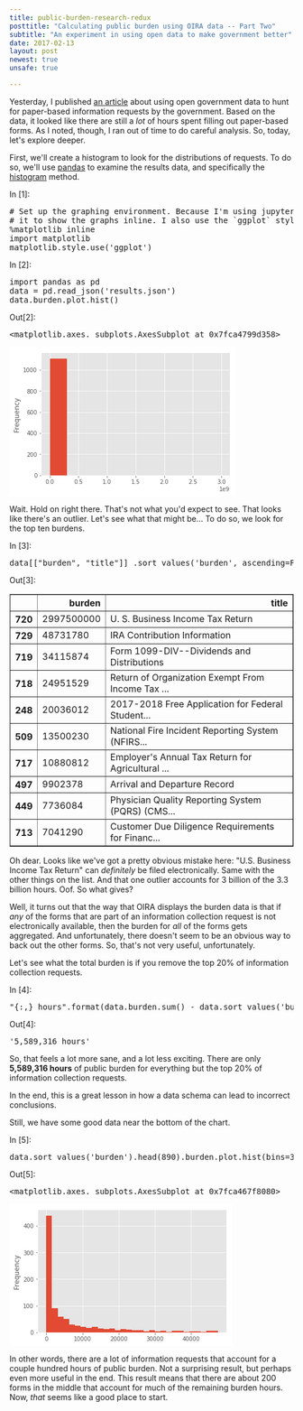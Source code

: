 ```yaml
---
title: public-burden-research-redux
posttitle: "Calculating public burden using OIRA data -- Part Two"
subtitle: "An experiment in using open data to make government better"
date: 2017-02-13
layout: post
newest: true
unsafe: true

---
```


<div class="cell border-box-sizing text_cell rendered">
<div class="prompt input_prompt">
</div>
<div class="inner_cell">
<div class="text_cell_render border-box-sizing rendered_html">
<p>Yesterday, I published <a href="https://esq.io/blog/posts/public-burden-research/">an article</a> about using open government data to hunt for paper-based information requests by the government. Based on the data, it looked like there are still a <em>lot</em> of hours spent filling out paper-based forms. As I noted, though, I ran out of time to do careful analysis. So, today, let's explore deeper.</p>
<p>First, we'll create a histogram to look for the distributions of requests. To do so, we'll use <a href="http://pandas.pydata.org/">pandas</a> to examine the results data, and specifically the <a href="http://pandas.pydata.org/pandas-docs/stable/visualization.html#histograms">histogram</a> method.</p>

</div>
</div>
</div>
<div class="cell border-box-sizing code_cell rendered">
<div class="input">
<div class="prompt input_prompt">In&nbsp;[1]:</div>
<div class="inner_cell">
    <div class="input_area">
<div class=" highlight hl-ipython3"><pre><span></span><span class="c1"># Set up the graphing environment. Because I&#39;m using jupyter notebooks, first I need to tell</span>
<span class="c1"># it to show the graphs inline. I also use the `ggplot` style, because it&#39;s less hideous. </span>
<span class="o">%</span><span class="k">matplotlib</span> inline
<span class="kn">import</span> <span class="nn">matplotlib</span>
<span class="n">matplotlib</span><span class="o">.</span><span class="n">style</span><span class="o">.</span><span class="n">use</span><span class="p">(</span><span class="s1">&#39;ggplot&#39;</span><span class="p">)</span>
</pre></div>

</div>
</div>
</div>

</div>
<div class="cell border-box-sizing code_cell rendered">
<div class="input">
<div class="prompt input_prompt">In&nbsp;[2]:</div>
<div class="inner_cell">
    <div class="input_area">
<div class=" highlight hl-ipython3"><pre><span></span><span class="kn">import</span> <span class="nn">pandas</span> <span class="k">as</span> <span class="nn">pd</span>
<span class="n">data</span> <span class="o">=</span> <span class="n">pd</span><span class="o">.</span><span class="n">read_json</span><span class="p">(</span><span class="s1">&#39;results.json&#39;</span><span class="p">)</span>
<span class="n">data</span><span class="o">.</span><span class="n">burden</span><span class="o">.</span><span class="n">plot</span><span class="o">.</span><span class="n">hist</span><span class="p">()</span>
</pre></div>

</div>
</div>
</div>

<div class="output_wrapper">
<div class="output">


<div class="output_area">
<div class="prompt output_prompt">Out[2]:</div>



<div class="output_text output_subarea output_execute_result">
<pre>&lt;matplotlib.axes._subplots.AxesSubplot at 0x7fca4799d358&gt;</pre>
</div>

</div>

<div class="output_area">
<div class="prompt"></div>



<div class="output_png output_subarea ">
<img src="data:image/png;base64,iVBORw0KGgoAAAANSUhEUgAAAZEAAAEJCAYAAABVFBp5AAAABHNCSVQICAgIfAhkiAAAAAlwSFlz
AAALEgAACxIB0t1+/AAAHBlJREFUeJzt3X9wFPX9x/HXkTPByyUhd0eoCaKGH63EWIEwpDqGCFfr
gFVKqa21qKXW1oyh0dGKOqMzTsVYjKEhARQwWn/Sik071No2jQErRRMTlIASFbRajCG5APkBDbnb
7x+MN96X0Fw2l9yPPB8zmXH39nbf7zvmXn4+e7drMQzDEAAAJowJdwEAgOhFiAAATCNEAACmESIA
ANMIEQCAaYQIAMA0QgQAYBohAgAwjRABAJhGiAAATLOGu4CRcPDgQdPPdblcamtrC2E14RErfUj0
EqlipZdY6UMaWi/p6elBbcdIBABgGiECADCNEAEAmEaIAABMI0QAAKYRIgAA0wgRAIBphAgAwDRC
BABg2qj4xfpQfP6di8Ny3LgNfwrLcQFgMBiJAABMI0QAAKYRIgAA0wgRAIBphAgAwDRCBABgGiEC
ADCNEAEAmEaIAABMI0QAAKYRIgAA0wgRAIBphAgAwDRCBABgGiECADBtRO4nsnbtWjU0NCglJUUl
JSWSpK6uLpWWlurQoUMaP368brvtNtntdhmGocrKSjU2NiohIUEFBQXKzMyUJNXW1uqll16SJC1e
vFj5+fkjUT4A4DRGZCSSn5+ve+65J2BdVVWVsrOzVVZWpuzsbFVVVUmSGhsb1dLSorKyMt18883a
uHGjpJOh8+KLL2rlypVauXKlXnzxRXV1dY1E+QCA0xiREJk+fbrsdnvAurq6Os2dO1eSNHfuXNXV
1UmS6uvrlZeXJ4vFomnTpqm7u1sdHR3atWuXLrzwQtntdtntdl144YXatWvXSJQPADiNsJ0TOXLk
iFJTUyVJ48aN05EjRyRJHo9HLpfLv53T6ZTH45HH45HT6fSvdzgc8ng8I1s0ACBARNxj3WKxyGKx
hGx/1dXVqq6uliQVFxcHhNJgfR6qogZpKDX3x2q1hnyf4UIvkSlWeomVPqSR6SVsIZKSkqKOjg6l
pqaqo6NDycnJkk6OMNra2vzbtbe3y+FwyOFwaO/evf71Ho9H06dP73ffbrdbbrfbv/zl/UWLUNfs
crmi8nXoD71EpljpJVb6kIbWS3p6elDbhW06KycnR9u2bZMkbdu2TbNnz/av3759uwzDUHNzs2w2
m1JTU3XRRRfp7bffVldXl7q6uvT222/roosuClf5AACN0Ehk9erV2rt3rzo7O/Xzn/9c11xzjRYt
WqTS0lLV1NT4v+IrSTNmzFBDQ4OWL1+u+Ph4FRQUSJLsdru++93v6u6775YkLVmy5JST9QCAkWUx
DMMIdxHD7eDBg6af6/3pVSGsJHhxG/4U0v0xRI9M9BJ5YqUPKcanswAA0Y8QAQCYRogAAEwjRAAA
phEiAADTCBEAgGmECADANEIEAGAaIQIAMI0QAQCYRogAAEwjRAAAphEiAADTCBEAgGmECADANEIE
AGAaIQIAMI0QAQCYRogAAEwjRAAAphEiAADTCBEAgGmECADANEIEAGAaIQIAMI0QAQCYRogAAEwj
RAAAphEiAADTrOEuYOvWraqpqZHFYtHZZ5+tgoICHT58WKtXr1ZnZ6cyMzNVWFgoq9WqEydOqLy8
XPv371dSUpKKioqUlpYW7hYAYNQK60jE4/HoL3/5i4qLi1VSUiKfz6cdO3bomWee0cKFC7VmzRol
JiaqpqZGklRTU6PExEStWbNGCxcu1LPPPhvO8gFg1Av7dJbP51Nvb6+8Xq96e3s1btw47dmzR7m5
uZKk/Px81dXVSZLq6+uVn58vScrNzVVTU5MMwwhX6QAw6oV1OsvhcOjb3/62brnlFsXHx+vrX/+6
MjMzZbPZFBcX59/G4/FIOjlycTqdkqS4uDjZbDZ1dnYqOTk5YL/V1dWqrq6WJBUXF8vlcpmu8XPT
zxyaodTcH6vVGvJ9hgu9RKZY6SVW+pBGppewhkhXV5fq6upUUVEhm82mRx99VLt27Rryft1ut9xu
t3+5ra1tyPscaaGu2eVyReXr0B96iUyx0kus9CENrZf09PSgtgvrdNbu3buVlpam5ORkWa1WzZkz
R/v27VNPT4+8Xq+kk6MPh8Mh6eSopL29XZLk9XrV09OjpKSksNUPAKNdWEPE5XLp/fff13//+18Z
hqHdu3dr4sSJysrK0s6dOyVJtbW1ysnJkSTNmjVLtbW1kqSdO3cqKytLFoslXOUDwKgX1umsqVOn
Kjc3V3fddZfi4uJ07rnnyu12a+bMmVq9erVeeOEFnXfeeZo3b54kad68eSovL1dhYaHsdruKiorC
WT4AjHoWYxR8vengwYOmn+v96VUhrCR4cRv+FNL9Mc8bmegl8sRKH9IoOCcCAIhuhAgAwDRCBABg
GiECADCNEAEAmEaIAABMI0QAAKYFHSIvv/yyjh49Opy1AACiTNC/WG9qatLzzz+vrKws5eXlafbs
2TrjjDOGszYAQIQLOkR++ctfqrOzU6+//rr+/Oc/a8OGDZozZ47y8vI0ffr04awRABChBnXtrKSk
JF1xxRW64oor9PHHH6u8vFyvvvqqXC6X5s+frwULFmjs2LHDVSsAIMIM+gKMu3fv1muvvaa6ujpN
njxZt956q1wul15++WWtXLlSDzzwwHDUCQCIQEGHyG9/+1vt2LFDNptNeXl5Kikp8d/nQzp5Rd4f
//jHw1IkACAyBR0iJ06c0B133KEpU6b0vyOrVcXFxSErDAAQ+YIOke985zuKj48PWNfV1aXe3l7/
iCQjIyO01QEAIlrQvxNZtWqVPB5PwDqPx6NHHnkk5EUBAKJD0CFy8OBBTZo0KWDdpEmT9J///Cfk
RQEAokPQIZKcnKyWlpaAdS0tLUpKSgp5UQCA6BD0OZHLLrtMJSUl+sEPfqAJEyaopaVFmzdv9t//
HAAw+gQdIosWLZLVatXTTz+t9vZ2OZ1OzZs3T1deeeVw1gcAiGBBh8iYMWN01VVX6aqrrhrOegAA
UWRQv1g/ePCgPvroIx0/fjxgPVNaADA6BR0iL730krZs2aJzzjlHCQkJAY8RIgAwOgUdIl9cG+uc
c84ZznoAAFEk6K/4xsfH84t0AECAoEPk+9//vp544gl1dHTI5/MF/AEARqegp7PWrl0rSfrHP/5x
ymObN28OXUUAgKgRdIiUl5cPZx0AgCgUdIiMHz9ekuTz+XTkyBGlpqaGpIDu7m6tX79en3zyiSwW
i2655Ralp6ertLRUhw4d0vjx43XbbbfJbrfLMAxVVlaqsbFRCQkJKigoUGZmZkjqAAAMXtDnRLq7
u/Wb3/xG1113nZYvXy5Jqq+v1wsvvDCkAiorK3XRRRdp9erVWrVqlTIyMlRVVaXs7GyVlZUpOztb
VVVVkqTGxka1tLSorKxMN998szZu3DikYwMAhiboENmwYYNsNpvWrl0rq/XkAGbatGnasWOH6YP3
9PTo3Xff9f/OxGq1KjExUXV1dZo7d64kae7cuaqrq5N0MrTy8vJksVg0bdo0dXd3q6Ojw/TxAQBD
E/R01u7du/XYY4/5A0Q6eWXfI0eOmD54a2urkpOTtXbtWn388cfKzMzUjTfeGDBdNm7cOP8xPB6P
XC6X//lOp1MejydkU2sAgMEJOkRsNps6OzsDPrDb2tqG9AHu9Xp14MABLVu2TFOnTlVlZaV/6uoL
FotFFotlUPutrq5WdXW1JKm4uDggeAbrc9PPHJqh1Nwfq9Ua8n2GC71EpljpJVb6kEaml6BDZP78
+f5LwRuGoebmZj3//PP65je/afrgTqdTTqdTU6dOlSTl5uaqqqpKKSkp6ujoUGpqqjo6OpScnCxJ
cjgcamtr8z+/vb3df2veL3O73XK73f7lLz8nWoS6ZpfLFZWvQ3/oJTLFSi+x0oc0tF7S09OD2i7o
cyJXX321Lr74Ym3atEler1fr1q1TTk6OFixYYKpA6eRUldPp1MGDByWdnDKbOHGicnJytG3bNknS
tm3bNHv2bElSTk6Otm/f7g8xm83GVBYAhFHQIxGLxaIFCxYMKTT6s2zZMpWVlamvr09paWkqKCiQ
YRgqLS1VTU2N/yu+kjRjxgw1NDRo+fLlio+PV0FBQUhrAQAMTtAh0tTUdNrHLrjgAtMFnHvuuSou
Lj5l/X333XfKOovFoptuusn0sQAAoRV0iKxbty5g+ejRo+rr65PT6eTX7AAwSgUdIhUVFQHLPp9P
W7Zs0ZlnnhnyogAA0SHoE+unPHHMGC1evFh//OMfQ1kPACCKmA4RSXrnnXc0ZsyQdgEAiGJBT2fd
csstAcu9vb3q7e3lRDcAjGJBh0hhYWHAckJCgs466yzZbLaQFwUAiA5Bh8j06dOHsw4AQBQKOkTW
rFkT1DWsbr311iEVBACIHkGfFf/iEu0+n08Oh0M+n091dXWy2WyaMGGC/w8AMHoEPRL57LPPtGLF
Cp1//vn+de+99562bNmiZcuWDUtxAIDIFvRIpLm52X+13S9MmTJFzc3NIS8KABAdgg6R8847T88/
/7x6e3slnfyK7wsvvKBzzz13uGoDAES4oKezCgoKVFZWphtuuEF2u11dXV2aPHmy/37rAIDRJ+gQ
SUtL069+9Su1tbX5bxgVK3f/AgCYM6hrlnR2dmrv3r3au3evXC6XPB6P2tvbh6s2AECECzpE9u7d
q6KiIr322mvasmWLJKmlpUUbNmwYtuIAAJEt6BB58sknVVRUpHvvvVdxcXGSTn4768MPPxy24gAA
kS3oEDl06JCys7MD1lmtVnm93pAXBQCIDkGHyMSJE7Vr166Adbt379akSZNCXhQAIDoE/e2spUuX
6uGHH9aMGTPU29urxx9/XG+99ZbuvPPO4awPABDBgg6RadOmadWqVXrttdc0duxYuVwurVy5Uk6n
czjrAwBEsKBCxOfz6YEHHtC9996rq6++erhrAgBEiaDOiYwZM0atra0yDGO46wEARJGgT6wvWbJE
GzZs0KFDh+Tz+QL+AACjU9DnRB577DFJ0vbt2095bPPmzaGrCAAQNQYMkcOHD2vcuHEqLy8fiXoA
AFFkwOmsX/ziF5Kk8ePHa/z48Xrqqaf8//3FHwBgdBowRP7/yfQ9e/YMWzEAgOgy4HSWxWIZ9iJ8
Pp9WrFghh8OhFStWqLW1VatXr1ZnZ6cyMzNVWFgoq9WqEydOqLy8XPv371dSUpKKioqUlpY27PUB
APo34EjE6/WqqanJ/+fz+QKWm5qahlzEyy+/rIyMDP/yM888o4ULF2rNmjVKTExUTU2NJKmmpkaJ
iYlas2aNFi5cqGeffXbIxwYAmDfgSCQlJUXr1q3zL9vt9oBli8UypJPu7e3tamho0OLFi7V161YZ
hqE9e/b4z8Xk5+fr97//vS6//HLV19fre9/7niQpNzdXTzzxhAzDGJHREgDgVAOGSEVFxbAW8OST
T+pHP/qRjh07Junkja9sNpv/cvMOh0Mej0eS5PF4/JdZiYuLk81mU2dnp5KTk4e1RgBA/4L+nchw
eOutt5SSkqLMzMyQnrCvrq5WdXW1JKm4uHhIt/H9PFRFDVKobz1stVpj5nbG9BKZYqWXWOlDGple
whoi+/btU319vRobG9Xb26tjx47pySefVE9Pj7xer+Li4uTxeORwOCSdHJW0t7fL6XTK6/Wqp6dH
SUlJp+zX7XbL7Xb7l9va2kasp1AJdc0ulysqX4f+0EtkipVeYqUPaWi9pKenB7XdoO6xHmo//OEP
tX79elVUVKioqEgXXHCBli9frqysLO3cuVOSVFtbq5ycHEnSrFmzVFtbK0nauXOnsrKyOB8CAGEU
1hA5neuuu05bt25VYWGhurq6NG/ePEnSvHnz1NXVpcLCQm3dulXXXXddmCsFgNEtrNNZX5aVlaWs
rCxJ0oQJE/TQQw+dsk18fLxuv/32kS4NAHAaETkSAQBEB0IEAGAaIQIAMI0QAQCYRogAAEwjRAAA
phEiAADTCBEAgGmECADANEIEAGAaIQIAMI0QAQCYRogAAEwjRAAAphEiAADTCBEAgGmECADANEIE
AGAaIQIAMI0QAQCYRogAAEwjRAAAphEiAADTCBEAgGmECADANEIEAGAaIQIAMI0QAQCYRogAAEyz
hvPgbW1tqqio0OHDh2WxWOR2u7VgwQJ1dXWptLRUhw4d0vjx43XbbbfJbrfLMAxVVlaqsbFRCQkJ
KigoUGZmZjhbAIBRLawjkbi4OC1dulSlpaV68MEH9de//lWffvqpqqqqlJ2drbKyMmVnZ6uqqkqS
1NjYqJaWFpWVlenmm2/Wxo0bw1k+AIx6YQ2R1NRU/0jizDPPVEZGhjwej+rq6jR37lxJ0ty5c1VX
VydJqq+vV15eniwWi6ZNm6bu7m51dHSErX4AGO3COp31Za2trTpw4ICmTJmiI0eOKDU1VZI0btw4
HTlyRJLk8Xjkcrn8z3E6nfJ4PP5tv1BdXa3q6mpJUnFxccBzButz088cmqHU3B+r1RryfYYLvUSm
WOklVvqQRqaXiAiR48ePq6SkRDfeeKNsNlvAYxaLRRaLZVD7c7vdcrvd/uW2traQ1DmSQl2zy+WK
ytehP/QSmWKll1jpQxpaL+np6UFtF/ZvZ/X19amkpESXXnqp5syZI0lKSUnxT1N1dHQoOTlZkuRw
OAJekPb2djkcjpEvGgAgKcwhYhiG1q9fr4yMDF155ZX+9Tk5Odq2bZskadu2bZo9e7Z//fbt22UY
hpqbm2Wz2U6ZygIAjJywTmft27dP27dv16RJk3TnnXdKkq699lotWrRIpaWlqqmp8X/FV5JmzJih
hoYGLV++XPHx8SooKAhn+QAw6oU1RL72ta/pd7/7Xb+P3Xfffaess1gsuummm4a7LABAkMJ+TgQA
EL0IEQCAaYQIAMA0QgQAYBohAgAwjRABAJhGiAAATCNEAACmESIAANMIEQCAaYQIAMA0QgQAYBoh
AgAwjRABAJhGiAAATCNEAACmESIAANMIEQCAaYQIAMA0QgQAYBohAgAwjRABAJhGiAAATCNEAACm
ESIAANMIEQCAaYQIAMA0QgQAYJo13AWYsWvXLlVWVsrn82n+/PlatGhRuEsCgFEp6kYiPp9PmzZt
0j333KPS0lK9/vrr+vTTT8NdFgCMSlEXIh988IG+8pWvaMKECbJarbr44otVV1cX7rIAYFSKuhDx
eDxyOp3+ZafTKY/HE8aKAGD0ispzIgOprq5WdXW1JKm4uFjp6enmd/bn+hBVFX5Deh0iDL1Epljp
JVb6kIa/l6gbiTgcDrW3t/uX29vb5XA4ArZxu90qLi5WcXHxkI+3YsWKIe8jEsRKHxK9RKpY6SVW
+pBGppeoC5HJkyfrs88+U2trq/r6+rRjxw7l5OSEuywAGJWibjorLi5Oy5Yt04MPPiifz6fLLrtM
Z599drjLAoBRKepCRJJmzpypmTNnjsix3G73iBxnuMVKHxK9RKpY6SVW+pBGpheLYRjGsB8FABCT
ou6cCAAgckTldFaoDXQZlRMnTqi8vFz79+9XUlKSioqKlJaWFqZq/7eBeqmtrdXTTz/t/0bbFVdc
ofnz54ej1P9p7dq1amhoUEpKikpKSk553DAMVVZWqrGxUQkJCSooKFBmZmYYKh3YQL3s2bNHv/71
r/3/pubMmaMlS5aMdJkDamtrU0VFhQ4fPiyLxSK3260FCxYEbBMt70swvUTL+9Lb26v7779ffX19
8nq9ys3N1TXXXBOwzbB+hhmjnNfrNW699VajpaXFOHHihHHHHXcYn3zyScA2r7zyivHYY48ZhmEY
//znP41HH300HKUOKJheXn31VWPjxo1hqjB4e/bsMT788EPj9ttv7/fxt956y3jwwQcNn89n7Nu3
z7j77rtHuMLgDdRLU1OT8dBDD41wVYPn8XiMDz/80DAMw+jp6TGWL19+yr+vaHlfguklWt4Xn89n
HDt2zDAMwzhx4oRx9913G/v27QvYZjg/w0b9dFYwl1Gpr69Xfn6+JCk3N1dNTU0yIvBUUixdEmb6
9Omy2+2nfby+vl55eXmyWCyaNm2auru71dHRMYIVBm+gXqJFamqqf1Rx5plnKiMj45SrRUTL+xJM
L9HCYrFo7NixkiSv1yuv1yuLxRKwzXB+ho366az+LqPy/vvvn3abuLg42Ww2dXZ2Kjk5eURrHUgw
vUjSG2+8oXfffVdnnXWWbrjhBrlcrpEsMyQ8Hk9A3V9c/iY1NTWMVZnX3NysO++8U6mpqVq6dGnE
f229tbVVBw4c0JQpUwLWR+P7crpepOh5X3w+n+666y61tLToW9/6lqZOnRrw+HB+ho36EBltZs2a
pUsuuURnnHGG/v73v6uiokL3339/uMsa1c477zytXbtWY8eOVUNDg1atWqWysrJwl3Vax48fV0lJ
iW688UbZbLZwlzMk/6uXaHpfxowZo1WrVqm7u1uPPPKI/v3vf2vSpEkjc+wROUoEC+YyKl/exuv1
qqenR0lJSSNaZzCC6SUpKUlnnHGGJGn+/Pnav3//iNYYKg6HQ21tbf7l/nqNFjabzT8dMXPmTHm9
Xh09ejTMVfWvr69PJSUluvTSSzVnzpxTHo+m92WgXqLpfflCYmKisrKytGvXroD1w/kZNupDJJjL
qMyaNUu1tbWSpJ07dyorK+uUOcdIEEwvX56frq+v18SJE0e6zJDIycnR9u3bZRiGmpubZbPZInrK
5H85fPiwf376gw8+kM/ni8j/STEMQ+vXr1dGRoauvPLKfreJlvclmF6i5X05evSouru7JZ38ptY7
77yjjIyMgG2G8zOMHxtKamho0FNPPeW/jMrixYu1efNmTZ48WTk5Oert7VV5ebkOHDggu92uoqIi
TZgwIdxl92ugXp577jnV19crLi5OdrtdN9100yn/4CLB6tWrtXfvXnV2diolJUXXXHON+vr6JEmX
X365DMPQpk2b9Pbbbys+Pl4FBQWaPHlymKvu30C9vPLKK/rb3/6muLg4xcfH6/rrr9dXv/rVMFd9
qvfee0/33XefJk2a5P8Auvbaa/0jj2h6X4LpJVrel48//lgVFRXy+XwyDEPf+MY3tGTJkhH7DCNE
AACmjfrpLACAeYQIAMA0QgQAYBohAgAwjR8bAkAMGeiCn1926NAhrVu3TkePHpXdbldhYWHAVS+C
wUgEAGJIfn6+7rnnnqC2ffrpp5WXl6dHHnlES5Ys0XPPPTfo4zESAYAYMn36dLW2tgasa2lp0aZN
m3T06FElJCToZz/7mTIyMvTpp5/q+uuvlyRlZWVp1apVgz4eIxEAiHGPP/64li1bpocfflhLly7V
xo0bJUnnnHOO3nzzTUnSm2++qWPHjqmzs3NQ+2YkAgAx7Pjx49q3b58effRR/7ovrpiwdOlSPfHE
E6qtrdX5558vh8OhMWMGN7YgRAAghvl8PiUmJvY7VeVwOHTHHXdIOhk2b7zxhhITEwe1f6azACCG
2Ww2paWl6V//+pekkxef/OijjySdvHijz+eTJP3hD3/QZZddNuj9c+0sAIgh/V3w84ILLtCGDRt0
+PBh9fX16ZJLLtGSJUu0c+dOPffcc7JYLDr//PP1k5/8xH+riGARIgAA05jOAgCYRogAAEwjRAAA
phEiAADTCBEAgGmECADANEIEAGAaIQIAMO3/ALOzZIa1SfHyAAAAAElFTkSuQmCC
"
>
</div>

</div>

</div>
</div>

</div>
<div class="cell border-box-sizing text_cell rendered">
<div class="prompt input_prompt">
</div>
<div class="inner_cell">
<div class="text_cell_render border-box-sizing rendered_html">
<p>Wait. Hold on right there. That's not what you'd expect to see. That looks like there's an outlier. Let's see what that might be... To do so, we look for the top ten burdens.</p>

</div>
</div>
</div>
<div class="cell border-box-sizing code_cell rendered">
<div class="input">
<div class="prompt input_prompt">In&nbsp;[3]:</div>
<div class="inner_cell">
    <div class="input_area">
<div class=" highlight hl-ipython3"><pre><span></span><span class="n">data</span><span class="p">[[</span><span class="s2">&quot;burden&quot;</span><span class="p">,</span> <span class="s2">&quot;title&quot;</span><span class="p">]]</span> <span class="o">.</span><span class="n">sort_values</span><span class="p">(</span><span class="s1">&#39;burden&#39;</span><span class="p">,</span> <span class="n">ascending</span><span class="o">=</span><span class="kc">False</span><span class="p">)</span><span class="o">.</span><span class="n">head</span><span class="p">(</span><span class="mi">10</span><span class="p">)</span>
</pre></div>

</div>
</div>
</div>

<div class="output_wrapper">
<div class="output">


<div class="output_area">
<div class="prompt output_prompt">Out[3]:</div>


<div class="output_html rendered_html output_subarea output_execute_result">
<div>
<table border="1" class="dataframe">
  <thead>
    <tr style="text-align: right;">
      <th></th>
      <th>burden</th>
      <th>title</th>
    </tr>
  </thead>
  <tbody>
    <tr>
      <th>720</th>
      <td>2997500000</td>
      <td>U. S. Business Income Tax Return</td>
    </tr>
    <tr>
      <th>729</th>
      <td>48731780</td>
      <td>IRA Contribution Information</td>
    </tr>
    <tr>
      <th>719</th>
      <td>34115874</td>
      <td>Form 1099-DIV--Dividends and Distributions</td>
    </tr>
    <tr>
      <th>718</th>
      <td>24951529</td>
      <td>Return of Organization Exempt From Income Tax ...</td>
    </tr>
    <tr>
      <th>248</th>
      <td>20036012</td>
      <td>2017-2018 Free Application for Federal Student...</td>
    </tr>
    <tr>
      <th>509</th>
      <td>13500230</td>
      <td>National Fire Incident Reporting System (NFIRS...</td>
    </tr>
    <tr>
      <th>717</th>
      <td>10880812</td>
      <td>Employer's Annual Tax Return for Agricultural ...</td>
    </tr>
    <tr>
      <th>497</th>
      <td>9902378</td>
      <td>Arrival and Departure Record</td>
    </tr>
    <tr>
      <th>449</th>
      <td>7736084</td>
      <td>Physician Quality Reporting System (PQRS) (CMS...</td>
    </tr>
    <tr>
      <th>713</th>
      <td>7041290</td>
      <td>Customer Due Diligence Requirements for Financ...</td>
    </tr>
  </tbody>
</table>
</div>
</div>

</div>

</div>
</div>

</div>
<div class="cell border-box-sizing text_cell rendered">
<div class="prompt input_prompt">
</div>
<div class="inner_cell">
<div class="text_cell_render border-box-sizing rendered_html">
<p>Oh dear. Looks like we've got a pretty obvious mistake here: "U.S. Business Income Tax Return" can <em>definitely</em> be filed electronically. Same with the other things on the list. And that one outlier accounts for 3 billion of the 3.3 billion hours. Oof. So what gives?</p>
<p>Well, it turns out that the way that OIRA displays the burden data is that if <em>any</em> of the forms that are part of an information collection request is not electronically available, then the burden for <em>all</em> of the forms gets aggregated. And unfortunately, there doesn't seem to be an obvious way to back out the other forms. So, that's not very useful, unfortunately.</p>
<p>Let's see what the total burden is if you remove the top 20% of information collection requests.</p>

</div>
</div>
</div>
<div class="cell border-box-sizing code_cell rendered">
<div class="input">
<div class="prompt input_prompt">In&nbsp;[4]:</div>
<div class="inner_cell">
    <div class="input_area">
<div class=" highlight hl-ipython3"><pre><span></span><span class="s2">&quot;</span><span class="si">{:,}</span><span class="s2"> hours&quot;</span><span class="o">.</span><span class="n">format</span><span class="p">(</span><span class="n">data</span><span class="o">.</span><span class="n">burden</span><span class="o">.</span><span class="n">sum</span><span class="p">()</span> <span class="o">-</span> <span class="n">data</span><span class="o">.</span><span class="n">sort_values</span><span class="p">(</span><span class="s1">&#39;burden&#39;</span><span class="p">,</span> <span class="n">ascending</span><span class="o">=</span><span class="kc">False</span><span class="p">)</span><span class="o">.</span><span class="n">head</span><span class="p">(</span><span class="mi">220</span><span class="p">)</span><span class="o">.</span><span class="n">burden</span><span class="o">.</span><span class="n">sum</span><span class="p">())</span>
</pre></div>

</div>
</div>
</div>

<div class="output_wrapper">
<div class="output">


<div class="output_area">
<div class="prompt output_prompt">Out[4]:</div>



<div class="output_text output_subarea output_execute_result">
<pre>&#39;5,589,316 hours&#39;</pre>
</div>

</div>

</div>
</div>

</div>
<div class="cell border-box-sizing text_cell rendered">
<div class="prompt input_prompt">
</div>
<div class="inner_cell">
<div class="text_cell_render border-box-sizing rendered_html">
<p>So, that feels a lot more sane, and a lot less exciting. There are only <strong>5,589,316 hours</strong> of public burden for everything but the top 20% of information collection requests.</p>
<p>In the end, this is a great lesson in how a data schema can lead to incorrect conclusions.</p>
<p>Still, we have some good data near the bottom of the chart.</p>

</div>
</div>
</div>
<div class="cell border-box-sizing code_cell rendered">
<div class="input">
<div class="prompt input_prompt">In&nbsp;[5]:</div>
<div class="inner_cell">
    <div class="input_area">
<div class=" highlight hl-ipython3"><pre><span></span><span class="n">data</span><span class="o">.</span><span class="n">sort_values</span><span class="p">(</span><span class="s1">&#39;burden&#39;</span><span class="p">)</span><span class="o">.</span><span class="n">head</span><span class="p">(</span><span class="mi">890</span><span class="p">)</span><span class="o">.</span><span class="n">burden</span><span class="o">.</span><span class="n">plot</span><span class="o">.</span><span class="n">hist</span><span class="p">(</span><span class="n">bins</span><span class="o">=</span><span class="mi">30</span><span class="p">)</span>
</pre></div>

</div>
</div>
</div>

<div class="output_wrapper">
<div class="output">


<div class="output_area">
<div class="prompt output_prompt">Out[5]:</div>



<div class="output_text output_subarea output_execute_result">
<pre>&lt;matplotlib.axes._subplots.AxesSubplot at 0x7fca467f8080&gt;</pre>
</div>

</div>

<div class="output_area">
<div class="prompt"></div>



<div class="output_png output_subarea ">
<img src="data:image/png;base64,iVBORw0KGgoAAAANSUhEUgAAAYsAAAD8CAYAAACGsIhGAAAABHNCSVQICAgIfAhkiAAAAAlwSFlz
AAALEgAACxIB0t1+/AAAGSxJREFUeJzt3X9sVfX9x/HXbQvIbUvp7QUcdTjKj2yUGpASq5mlQpcZ
MIrGMH9mQpzZOsrqolvdFk3McN2wawMtPwYMnBp1CT82nZlJVwEdadLS8qMl0gnMsNVS2lvrbYu5
5d7P9w/m/VpRPqe1vb3tfT4SEs7pOee+30fLK5/P+XFdxhgjAACuIm6kCwAARD/CAgBgRVgAAKwI
CwCAFWEBALAiLAAAVoQFAMCKsAAAWBEWAAArwgIAYJUw0gUMpZaWlkHt5/V61d7ePsTVjC6xfg7o
n/5jtf/p06c72o6RBQDAirAAAFgRFgAAK8ICAGBFWAAArAgLAIAVYQEAsCIsAABWhAUAwGpMPcE9
WOfvvsXRdvHb/zrMlQBAdGJkAQCwIiwAAFaEBQDAirAAAFgRFgAAK8ICAGBFWAAArAgLAIAVYQEA
sCIsAABWhAUAwIqwAABYERYAAKuIvnU2FAqpuLhYHo9HxcXFamtrU3l5ufx+vzIyMlRYWKiEhAT1
9fWpoqJCZ86cUXJysoqKijR16tRIlgoA+IyIjizefPNNpaenh5dfeuklrVixQps2bVJiYqKqq6sl
SdXV1UpMTNSmTZu0YsUKvfzyy5EsEwDwORELi46ODtXX12vZsmWSJGOMmpqalJOTI0nKy8tTbW2t
JKmurk55eXmSpJycHDU2NsoYE6lSAQCfE7Gw2L17tx566CG5XC5Jkt/vl9vtVnx8vCTJ4/HI5/NJ
knw+n9LS0iRJ8fHxcrvd8vv9kSoVAPA5EblmceTIEaWkpCgjI0NNTU1DdtyqqipVVVVJkkpKSuT1
egd1nPMOtxvs8UeDhISEMd2fDf3Tfyz370REwuLUqVOqq6tTQ0ODAoGALl68qN27d6u3t1fBYFDx
8fHy+XzyeDySLo8yOjo6lJaWpmAwqN7eXiUnJ19x3Pz8fOXn54eX29vbh7WP4T7+SPJ6vWO6Pxv6
p/9Y7X/69OmOtovINNQDDzygrVu3qrKyUkVFRZo/f77WrVunzMxM1dTUSJIOHDig7OxsSdKiRYt0
4MABSVJNTY0yMzPD01cAgMgb0ecsHnzwQb3xxhsqLCxUd3e3li5dKklaunSpuru7VVhYqDfeeEMP
PvjgSJYJADHPZcbQbUYtLS2D2i/4gzsdbRe//a+DOv5oEMvDcIn+6T92+4+qaSgAwOhGWAAArAgL
AIAVYQEAsCIsAABWhAUAwIqwAABYERYAACvCAgBgRVgAAKwICwCAFWEBALAiLAAAVoQFAMCKsAAA
WBEWAAArwgIAYEVYAACsCAsAgBVhAQCwIiwAAFaEBQDAirAAAFgRFgAAK8ICAGBFWAAArAgLAIAV
YQEAsCIsAABWhAUAwIqwAABYERYAACvCAgBgRVgAAKwICwCAFWEBALAiLAAAVoQFAMCKsAAAWCVE
4kMCgYCeeeYZXbp0ScFgUDk5OVq1apXa2tpUXl4uv9+vjIwMFRYWKiEhQX19faqoqNCZM2eUnJys
oqIiTZ06NRKlAgC+QERGFuPGjdMzzzyjDRs26He/+52OHj2q5uZmvfTSS1qxYoU2bdqkxMREVVdX
S5Kqq6uVmJioTZs2acWKFXr55ZcjUSYA4EtEJCxcLpeuueYaSVIwGFQwGJTL5VJTU5NycnIkSXl5
eaqtrZUk1dXVKS8vT5KUk5OjxsZGGWMiUSoA4AtEZBpKkkKhkH7+85+rtbVV3/3udzVt2jS53W7F
x8dLkjwej3w+nyTJ5/MpLS1NkhQfHy+32y2/369Jkyb1O2ZVVZWqqqokSSUlJfJ6vYOq7bzD7QZ7
/NEgISFhTPdnQ//0H8v9OxGxsIiLi9OGDRvU09Oj559/Xi0tLV/5mPn5+crPzw8vt7e3f+VjXs1w
H38keb3eMd2fDf3Tf6z2P336dEfbRfxuqMTERGVmZqq5uVm9vb0KBoOSLo8mPB6PpMujjI6ODkmX
p616e3uVnJwc6VIBAP8TkbD4+OOP1dPTI+nynVHHjx9Xenq6MjMzVVNTI0k6cOCAsrOzJUmLFi3S
gQMHJEk1NTXKzMyUy+WKRKkAgC8QkWmozs5OVVZWKhQKyRijm2++WYsWLdJ1112n8vJyvfrqq5o5
c6aWLl0qSVq6dKkqKipUWFiopKQkFRUVRaJMAMCXcBmHtxm9+eab+va3v33FReZoMtjrIMEf3Olo
u/jtfx3U8UeDWJ6zleif/mO3f6fXLByPLBobG/XKK68oMzNTubm5Wrx4scaNGzfoAgEAo4fjsPjZ
z34mv9+vf/7zn/rb3/6m7du366abblJubq7mzZs3nDUCAEbYgK5ZJCcn6/bbb9ftt9+uDz74QBUV
FXr77bfl9Xq1bNkyLV++PPzwHQBg7BjwBe4TJ07onXfeUW1trWbNmqW1a9fK6/XqzTff1HPPPadn
n312OOoEAIwgx2Hxpz/9SYcPH5bb7VZubq5KS0vDz0VI0pw5c7R69ephKRIAMLIch0VfX5+eeOIJ
zZ49+4sPlJCgkpKSISsMABA9HIfF3XffrfHjx/db193drUAgEB5hpKenD211AICo4PgJ7g0bNoRf
9Pcpn8+n559/fsiLAgBEF8dh0dLSohkzZvRbN2PGDP33v/8d8qIAANHFcVhMmjRJra2t/da1trby
gj8AiAGOr1ncdtttKi0t1X333adp06aptbVVr732Wvh9TgCAsctxWKxcuVIJCQl68cUX1dHRobS0
NC1dulR33HHHcNYHAIgCjsMiLi5Od955p+6809lL9wAAY8eAnuBuaWnRv//9b33yySf91jMVBQBj
m+Ow2Lt3r/bs2aPrr79eEyZM6PczwgIAxjbHYfHpu5+uv/764awHABCFHN86O378eJ7QBoAY5Tgs
vve97+mPf/yjOjs7FQqF+v0BAIxtjqehNm/eLEn6xz/+ccXPXnvttaGrCAAQdRyHRUVFxXDWAQCI
Yo7DYsqUKZKkUCikrq4upaamDltRAIDo4jgsenp6tGPHDtXU1ISf5K6rq9P777+v++67bzhrBACM
MMcXuLdv3y63263NmzcrIeFyxsydO1eHDx8etuIAANHB8cjixIkT2rZtWzgopMtvou3q6hqWwgAA
0cPxyMLtdsvv9/db197ezrULAIgBjsNi2bJlKi0tVWNjo4wxam5uVmVlpb7zne8MZ30AgCjgeBrq
rrvu0vjx47Vz504Fg0Ft2bJF+fn5Wr58+XDWBwCIAo7DwuVyafny5YQDAMQgx2HR2Nj4pT+bP3/+
kBQDAIhOjsNiy5Yt/ZY//vhjXbp0SWlpaTzdDQBjnOOwqKys7LccCoW0Z88eTZw4cciLAgBEF8d3
Q12xY1yc7rnnHv3lL38ZynoAAFFo0GEhScePH1dc3Fc6BABgFHA8DfWjH/2o33IgEFAgENCjjz46
5EUBAKKL47AoLCzstzxhwgR97Wtfk9vtHvKiAADRxXFYzJs3bzjrAABEMcdhsWnTJrlcLut2a9eu
/UoFAQCij+Or04mJiaqtrVUoFJLH41EoFFJtba3cbremTZsW/gMAGHscjyw+/PBDFRcX61vf+lZ4
3Xvvvac9e/ZozZo1V923vb1dlZWV+uijj+RyucLvlOru7lZZWZkuXLigKVOm6PHHH1dSUpKMMdq1
a5caGho0YcIEFRQUKCMjY/BdAgC+Escji+bmZs2ZM6ffutmzZ6u5udm6b3x8vB5++GGVlZVp/fr1
euutt/Sf//xH+/fvV1ZWljZu3KisrCzt379fktTQ0KDW1lZt3LhRjz32mHbs2DHAtgAAQ8lxWMyc
OVOvvPKKAoGApMu3zr766qv6xje+Yd03NTU1PDKYOHGi0tPT5fP5VFtbqyVLlkiSlixZotraWklS
XV2dcnNz5XK5NHfuXPX09Kizs3OgvQEAhojjaaiCggJt3LhR3//+95WUlKTu7m7NmjVL69atG9AH
trW16ezZs5o9e7a6urrCX540efLk8Lfu+Xw+eb3e8D5paWny+XxXfNFSVVWVqqqqJEklJSX99hmI
8w63G+zxR4OEhIQx3Z8N/dN/LPfvhOOwmDp1qn7961+rvb1dnZ2dSk1NHfDJ/eSTT1RaWqpHHnnk
iuczXC6Xo7utPis/P1/5+fnh5fb29gHtP1DDffyR5PV6x3R/NvRP/7Ha//Tp0x1tN6B3dfj9fp08
eVInT56U1+uVz+dTR0eHo30vXbqk0tJS3XrrrbrpppskSSkpKeHppc7OTk2aNEmS5PF4+v2H6+jo
kMfjGUipAIAh5DgsTp48qaKiIr3zzjvas2ePJKm1tVXbt2+37muM0datW5Wenq477rgjvD47O1sH
Dx6UJB08eFCLFy8Orz906FD461vdbjff9Q0AI8jxNNTu3btVVFSkrKwsrV69WtLlu6FOnz5t3ffU
qVM6dOiQZsyYoSeffFKSdP/992vlypUqKytTdXV1+NZZSVq4cKHq6+u1bt06jR8/XgUFBYPpDQAw
RByHxYULF5SVldV/54QEBYNB677f/OY39ec///kLf/b0009fsc7lcvGCQgCIIo6noa677jodPXq0
37oTJ05oxowZQ14UACC6OB5ZPPzww/rtb3+rhQsXKhAI6A9/+IOOHDkSnlYCAIxdjsNi7ty52rBh
g9555x1dc8018nq9eu6555SWljac9QEAooCjsAiFQnr22Wf1y1/+Unfddddw1wQAiDKOrlnExcWp
ra1NxpjhrgcAEIUcX+C+9957tX37dl24cEGhUKjfHwDA2Ob4msW2bdskSYcOHbriZ6+99trQVQQA
iDrWsPjoo480efJkVVRURKIeAEAUsk5D/eQnP5EkTZkyRVOmTNELL7wQ/vunfwAAY5s1LD5/Ubup
qWnYigEARCdrWAz0teEAgLHHes0iGAyqsbExvBwKhfotS9L8+fOHvjIAQNSwhkVKSoq2bNkSXk5K
Suq37HK5uPgNAGOcNSwqKysjUQcAIIoN6JvyAACxibAAAFgRFgAAK8ICAGBFWAAArAgLAIAVYQEA
sCIsAABWhAUAwIqwAABYERYAACvCAgBgRVgAAKwICwCAFWEBALAiLAAAVoQFAMCKsAAAWBEWAAAr
wgIAYEVYAACsCAsAgBVhAQCwIiwAAFYJkfiQzZs3q76+XikpKSotLZUkdXd3q6ysTBcuXNCUKVP0
+OOPKykpScYY7dq1Sw0NDZowYYIKCgqUkZERiTIBAF8iIiOLvLw8/eIXv+i3bv/+/crKytLGjRuV
lZWl/fv3S5IaGhrU2tqqjRs36rHHHtOOHTsiUSIA4CoiEhbz5s1TUlJSv3W1tbVasmSJJGnJkiWq
ra2VJNXV1Sk3N1cul0tz585VT0+POjs7I1EmAOBLjNg1i66uLqWmpkqSJk+erK6uLkmSz+eT1+sN
b5eWliafzzciNQIALovINQsbl8sll8s14P2qqqpUVVUlSSopKekXMgNx3uF2gz3+aJCQkDCm+7Oh
f/qP5f6dGLGwSElJUWdnp1JTU9XZ2alJkyZJkjwej9rb28PbdXR0yOPxfOEx8vPzlZ+fH17+7H7D
YbiPP5K8Xu+Y7s+G/uk/VvufPn26o+1GbBoqOztbBw8elCQdPHhQixcvDq8/dOiQjDFqbm6W2+0O
T1cBAEZGREYW5eXlOnnypPx+v374wx9q1apVWrlypcrKylRdXR2+dVaSFi5cqPr6eq1bt07jx49X
QUFBJEoEAFyFyxhjRrqIodLS0jKo/YI/uHOIK5Hit/91yI85nGJ5GC7RP/3Hbv9RPw0FABg9CAsA
gBVhAQCwIiwAAFaEBQDAirAAAFgRFgAAK8ICAGBFWAAArAgLAIAVYQEAsCIsAABWhAUAwIqwAABY
RcXXqo5FTl97PtpeZQ4gNjGyAABYERYAACvCAgBgxTWLEca1DQCjASMLAIAVYQEAsCIsAABWhAUA
wIqwAABYERYAACvCAgBgRVgAAKwICwCAFU9wjxI86Q1gJDGyAABYMbIYYxiBABgOjCwAAFaMLGLU
50cg579kO6cjEKcjmoEcE0D0YGQBALBiZIGrGsiIAcDYRVgg4ob6IjwX9YHhR1ggao3UqIbwAa5E
WACDRKgglkRtWBw9elS7du1SKBTSsmXLtHLlypEuCaPc1f5x/7K7wYb7cwdryO9S23f4K1SDWBCV
YREKhbRz50796le/Ulpamp566illZ2fruuuuG+nSgJg2UtebBiLaR3KjteeoDIv3339f1157raZN
myZJuuWWW1RbW0tYAP8z1P/gnL/7liE93mjw2XM4FCPLaA+pryoqw8Ln8yktLS28nJaWpn/9618j
WBGAgRjJW66j/caI0Soqw8KpqqoqVVVVSZJKSko0ffr0wR3ob3VDWBUAjD1R+QS3x+NRR0dHeLmj
o0Mej+eK7fLz81VSUqKSkpKv9HnFxcVfaf+xINbPAf3TP64uKsNi1qxZ+vDDD9XW1qZLly7p8OHD
ys7OHumyACBmReU0VHx8vNasWaP169crFArptttu09e//vWRLgsAYlZUhoUk3Xjjjbrxxhsj8ln5
+fkR+ZxoFuvngP7pH1fnMsaYkS4CABDdovKaBQAgukTtNFSkjKXXimzevFn19fVKSUlRaWmpJKm7
u1tlZWW6cOGCpkyZoscff1xJSUkyxmjXrl1qaGjQhAkTVFBQoIyMDEnSgQMHtHfvXknSPffco7y8
PEnSmTNnVFlZqUAgoIULF2r16tVyuVwj0usXaW9vV2VlpT766CO5XC7l5+dr+fLlMXMOAoGAnnnm
GV26dEnBYFA5OTlatWqV2traVF5eLr/fr4yMDBUWFiohIUF9fX2qqKjQmTNnlJycrKKiIk2dOlWS
tG/fPlVXVysuLk6rV6/WggULJI2O35dQKKTi4mJ5PB4VFxfHXP/DxsSwYDBo1q5da1pbW01fX595
4oknzLlz50a6rEFramoyp0+fNj/96U/D61588UWzb98+Y4wx+/btMy+++KIxxpgjR46Y9evXm1Ao
ZE6dOmWeeuopY4wxfr/f/PjHPzZ+v7/f340xpri42Jw6dcqEQiGzfv16U19fH+EOr87n85nTp08b
Y4zp7e0169atM+fOnYuZcxAKhczFixeNMcb09fWZp556ypw6dcqUlpaad9991xhjzLZt28xbb71l
jDHm73//u9m2bZsxxph3333X/P73vzfGGHPu3DnzxBNPmEAgYM6fP2/Wrl1rgsHgqPl9ef311015
ebn5zW9+Y4wxMdf/cInpaajPvlYkISEh/FqR0WrevHlKSkrqt662tlZLliyRJC1ZsiTcX11dnXJz
c+VyuTR37lz19PSos7NTR48e1Q033KCkpCQlJSXphhtu0NGjR9XZ2amLFy9q7ty5crlcys3Njbpz
lZqaGh4ZTJw4Uenp6fL5fDFzDlwul6655hpJUjAYVDAYlMvlUlNTk3JyciRJeXl5/fr/dMSUk5Oj
xsZGGWNUW1urW265RePGjdPUqVN17bXX6v333x8Vvy8dHR2qr6/XsmXLJEnGmJjqfzjFdFh80WtF
fD7fCFY09Lq6upSamipJmjx5srq6uiRd7t3r9Ya3+7T3z58Tj8fzheuj/Vy1tbXp7Nmzmj17dkyd
g1AopCeffFKPPvqosrKyNG3aNLndbsXHx0v6/16k/v//x8fHy+12y+/3j+r+d+/erYceeig8Nej3
+2Oq/+EU02ERa1wuV9TMrw+nTz75RKWlpXrkkUfkdrv7/Wysn4O4uDht2LBBW7du1enTp9XS0jLS
JUXMkSNHlJKSEh5dYmjF9AVup68VGc1SUlLU2dmp1NRUdXZ2atKkSZIu997e3h7e7tPePR6PTp48
GV7v8/k0b968UXOuLl26pNLSUt1666266aabJMXeOZCkxMREZWZmqrm5Wb29vQoGg4qPj5fP5wvX
/Gk/aWlpCgaD6u3tVXJy8hV9fnafaO7/1KlTqqurU0NDgwKBgC5evKjdu3fHTP/DLaZHFrHwWpHs
7GwdPHhQknTw4EEtXrw4vP7QoUMyxqi5uVlut1upqalasGCBjh07pu7ubnV3d+vYsWNasGCBUlNT
NXHiRDU3N8sYo0OHDkXduTLGaOvWrUpPT9cdd9wRXh8r5+Djjz9WT0+PpMt3Rh0/flzp6enKzMxU
TU2NpMt3eX1a86JFi3TgwAFJUk1NjTIzM+VyuZSdna3Dhw+rr69PbW1t+vDDDzV79uyo/3154IEH
tHXrVlVWVqqoqEjz58/XunXrYqb/4RbzD+XV19frhRdeCL9W5J577hnpkgatvLxcJ0+elN/vV0pK
ilatWqXFixerrKxM7e3tV9w2unPnTh07dkzjx49XQUGBZs2aJUmqrq7Wvn37JF2+bfS2226TJJ0+
fVqbN29WIBDQggULtGbNmqia0nnvvff09NNPa8aMGeG67r//fs2ZMycmzsEHH3ygyspKhUIhGWN0
8803695779X58+dVXl6u7u5uzZw5U4WFhRo3bpwCgYAqKip09uxZJSUlqaioKPwdMnv37tXbb7+t
uLg4PfLII1q4cKGk0fP70tTUpNdff13FxcUx2f9wiPmwAADYxfQ0FADAGcICAGBFWAAArAgLAIAV
YQEAsCIsAABWhAUAwIqwAABY/R+lovdF5QdI9AAAAABJRU5ErkJggg==
"
>
</div>

</div>

</div>
</div>

</div>
<div class="cell border-box-sizing text_cell rendered">
<div class="prompt input_prompt">
</div>
<div class="inner_cell">
<div class="text_cell_render border-box-sizing rendered_html">
<p>In other words, there are a lot of information requests that account for a couple hundred hours of public burden. Not a surprising result, but perhaps even more useful in the end. This result means that there are about 200 forms in the middle that account for much of the remaining burden hours. Now, <em>that</em> seems like a good place to start.</p>

</div>
</div>
</div>

